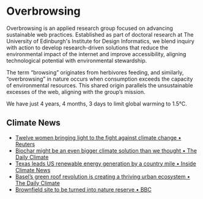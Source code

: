 # Overbrowsing

Overbrowsing is an applied research group focused on advancing sustainable web practices. Established as part of doctoral research at The University of Edinburgh's Institute for Design Informatics, we blend inquiry with action to develop research-driven solutions that reduce the environmental impact of the internet and improve accessibility, aligning technological potential with environmental stewardship.

The term “browsing” originates from herbivores feeding, and similarly, “overbrowsing” in nature occurs when consumption exceeds the capacity of environmental resources. This shared origin parallels the unsustainable excesses of the web, aligning with the group’s mission.

<!-- clock-time -->
We have just 4 years, 4 months, 3 days to limit global warming to 1.5°C.
<!-- /clock-time -->

## Climate News
<!-- clock-news -->
- [Twelve women bringing light to the fight against climate change • Reuters](https://www.reuters.com/sustainability/society-equity/twelve-women-bringing-light-fight-against-climate-change-2025-03-07/ )
- [Biochar might be an even bigger climate solution than we thought • The Daily Climate](https://www.dailyclimate.org/biochar-might-be-an-even-bigger-climate-solution-than-we-thought-2671282532.html )
- [Texas leads US renewable energy generation by a country mile • Inside Climate News](https://insideclimatenews.org/news/06032025/inside-clean-energy-texas-leads-renewable-generation/ )
- [Basel’s green roof revolution is creating a thriving urban ecosystem • The Daily Climate](https://www.dailyclimate.org/basels-green-roof-revolution-is-creating-a-thriving-urban-ecosystem-2671282519.html)
- [Brownfield site to be turned into nature reserve • BBC](https://www.bbc.com/news/articles/cgj58035l0po )
<!-- /clock-news -->
